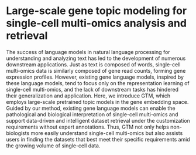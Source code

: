 # Large-scale gene topic modeling for single-cell multi-omics analysis and retrieval
The success of language models in natural language processing for understanding and analyzing text has led to the development of numerous downstream applications. Just as text is composed of words, single-cell multi-omics data is similarly composed of gene read counts, forming gene expression profiles. However, existing gene language models, inspired by these language models, tend to focus only on the representation learning of single-cell multi-omics, and the lack of downstream tasks has hindered their generalization and application. Here, we introduce GTM, which employs large-scale pretrained topic models in the gene embedding space. Guided by our method, existing gene language models can enable the pathological and biological interpretation of single-cell multi-omics and support data-driven and intelligent dataset retrieval under the customization requirements without expert annotations. Thus, GTM not only helps non-biologists more easily understand single-cell multi-omics but also assists users in finding the datasets that best meet their specific requirements amid the growing volume of single-cell data.


